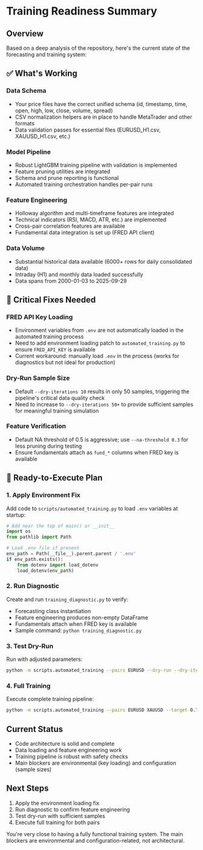 # Training Readiness Summary

## Overview
Based on a deep analysis of the repository, here's the current state of the forecasting and training system:

## ✅ What's Working

### Data Schema
- Your price files have the correct unified schema (id, timestamp, time, open, high, low, close, volume, spread)
- CSV normalization helpers are in place to handle MetaTrader and other formats
- Data validation passes for essential files (EURUSD_H1.csv, XAUUSD_H1.csv, etc.)

### Model Pipeline
- Robust LightGBM training pipeline with validation is implemented
- Feature pruning utilities are integrated
- Schema and prune reporting is functional
- Automated training orchestration handles per-pair runs

### Feature Engineering
- Holloway algorithm and multi-timeframe features are integrated
- Technical indicators (RSI, MACD, ATR, etc.) are implemented
- Cross-pair correlation features are available
- Fundamental data integration is set up (FRED API client)

### Data Volume
- Substantial historical data available (6000+ rows for daily consolidated data)
- Intraday (H1) and monthly data loaded successfully
- Data spans from 2000-01-03 to 2025-09-29

## 🔧 Critical Fixes Needed

### FRED API Key Loading
- Environment variables from `.env` are not automatically loaded in the automated training process
- Need to add environment loading patch to `automated_training.py` to ensure `FRED_API_KEY` is available
- Current workaround: manually load `.env` in the process (works for diagnostics but not ideal for production)

### Dry-Run Sample Size
- Default `--dry-iterations 10` results in only 50 samples, triggering the pipeline's critical data quality check
- Need to increase to `--dry-iterations 50+` to provide sufficient samples for meaningful training simulation

### Feature Verification
- Default NA threshold of 0.5 is aggressive; use `--na-threshold 0.3` for less pruning during testing
- Ensure fundamentals attach as `fund_*` columns when FRED key is available

## 🚀 Ready-to-Execute Plan

### 1. Apply Environment Fix
Add code to `scripts/automated_training.py` to load `.env` variables at startup:

```python
# Add near the top of main() or __init__
import os
from pathlib import Path

# Load .env file if present
env_path = Path(__file__).parent.parent / '.env'
if env_path.exists():
    from dotenv import load_dotenv
    load_dotenv(env_path)
```

### 2. Run Diagnostic
Create and run `training_diagnostic.py` to verify:
- Forecasting class instantiation
- Feature engineering produces non-empty DataFrame
- Fundamentals attach when FRED key is available
- Sample command: `python training_diagnostic.py`

### 3. Test Dry-Run
Run with adjusted parameters:
```bash
python -m scripts.automated_training --pairs EURUSD --dry-run --dry-iterations 50 --na-threshold 0.3
```

### 4. Full Training
Execute complete training pipeline:
```bash
python -m scripts.automated_training --pairs EURUSD XAUUSD --target 0.75
```

## Current Status
- Code architecture is solid and complete
- Data loading and feature engineering work
- Training pipeline is robust with safety checks
- Main blockers are environmental (key loading) and configuration (sample sizes)

## Next Steps
1. Apply the environment loading fix
2. Run diagnostic to confirm feature engineering
3. Test dry-run with sufficient samples
4. Execute full training for both pairs

You're very close to having a fully functional training system. The main blockers are environmental and configuration-related, not architectural.